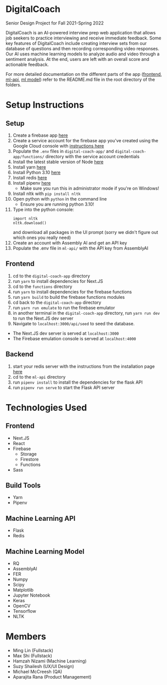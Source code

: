 # DigitalCoach
Senior Design Project for Fall 2021-Spring 2022

DigitalCoach is an AI-powered interview prep web application that allows job seekers to practice interviewing and receive immediate feedback. Some key features of DigitalCoach include creating interview sets from our database of questions and then recording corresponding video responses. Our AI uses machine learning models to analyze audio and video through a sentiment analysis. At the end, users are left with an overall score and actionable feedback. 

For more detailed documentation on the different parts of the app ([frontend](/digital-coach-app/README.md), [ml-api](/ml-api/README.md), [ml model](/ml/README.md)) refer to the README.md file in the root directory of the folders.
# Setup Instructions

## Setup
1. Create a firebase app [here](https://console.firebase.google.com)
1. Create a service account for the firebase app you've created using the Google Cloud console with [instructions here](https://cloud.google.com/iam/docs/creating-managing-service-accounts#creating)
1. Populate the `.env` files in `digital-coach-app/` and `digital-coach-app/functions/` directory with the service account credentials
1. Install the latest stable version of Node [here](https://nodejs.org/en/)
1. Install yarn [here](https://classic.yarnpkg.com/en/docs/install)
1. Install Python 3.10 [here](https://www.python.org/downloads/)
1. Install redis [here](https://redis.io/docs/getting-started/)
1. Install pipenv [here](https://pipenv.pypa.io/en/latest/)
    - Make sure you run this in administrator mode if you're on Windows!
1. Install nltk with `pip install nltk`
1. Open python with `python` in the command line
    - Ensure you are running python 3.10!
1. Type into the python console:
    ```
    import nltk
    nltk.download()
    ```
    and download all packages in the UI prompt (sorry we didn't figure out which ones you really need)
1. Create an account with Assembly AI and get an API key
1. Populate the .env file in `ml-api/` with the API key from AssemblyAI

## Frontend
1. cd to the `digital-coach-app` directory
1. run `yarn` to install dependencies for Next.JS
1. cd to the `functions` directory
1. run `yarn` to install dependencies for the firebase functions
1. run `yarn build` to build the firebase functions modules
1. cd back to the `digital-coach-app` directory
1. run `yarn run emulate` to run the firebase emulator
1. in another terminal in the `digital-coach-app` directory, run `yarn run dev` to run the Next.JS dev server
1. Navigate to `localhost:3000/api/seed` to seed the database.
- The Next.JS dev server is served at `localhost:3000`
- The Firebase emulation console is served at `localhost:4000`

## Backend
1. start your redis server with the instructions from the installation page [here](https://redis.io/docs/getting-started/)
1. cd to the `ml-api` directory
1. run `pipenv install` to install the dependencies for the flask API
1. run `pipenv run serve` to start the Flask API server

# Technologies Used
## Frontend
 - Next.JS
 - React
 - Firebase
    - Storage
    - Firestore
    - Functions
 - Sass

## Build Tools
 - Yarn
 - Pipenv

## Machine Learning API
 - Flask
 - Redis
## Machine Learning Model
 - RQ
 - AssemblyAI
 - FER
 - Numpy
 - Scipy
 - Matplotlib
 - Jupyter Notebook
 - Keras
 - OpenCV
 - Tensorflow
 - NLTK

# Members
 - Ming Lin (Fullstack)
 - Max Shi (Fullstack)
 - Hamzah Nizami (Machine Learning)
 - Suzy Shailesh (UX/UI Design)
 - Michael McCreesh (QA)
 - Aparajita Rana (Product Management)



